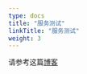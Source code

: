 ```yaml
---
type: docs
title: "服务测试"
linkTitle: "服务测试"
weight: 3
---
```


请参考这篇[博客](/zh/blog/2019/08/26/service-test/)
